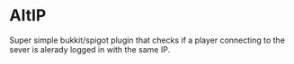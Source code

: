 # AltIP
Super simple bukkit/spigot plugin that checks if a player connecting to the sever is alerady logged in with the same IP.
